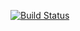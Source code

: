[![Build Status](https://travis-ci.org/FAIRdom/openbis-api.png?branch=master)](https://travis-ci.org/FAIRdom/openbis-api)
